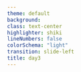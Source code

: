 ```yaml
---
theme: default
background:
class: text-center
highlighter: shiki
lineNumbers: false
colorSchema: "light"
transition: slide-left
title: day3
---
```

